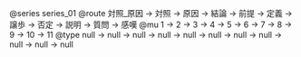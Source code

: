 @series series_01
@route
  対照_原因 -> 対照 -> 原因 -> 結論 -> 前提 -> 定義 -> 譲歩 -> 否定 -> 説明 -> 質問 -> 感嘆
@mu
  1 -> 2 -> 3 -> 4 -> 5 -> 6 -> 7 -> 8 -> 9 -> 10 -> 11
@type
  null -> null -> null -> null -> null -> null -> null -> null -> null -> null -> null
